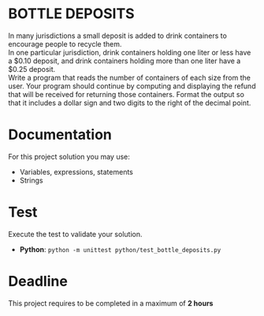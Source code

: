 # BOTTLE DEPOSITS

In many jurisdictions a small deposit is added to drink containers to encourage people to recycle them.  
In one particular jurisdiction, drink containers holding one liter or less have a $0.10 deposit, 
and drink containers holding more than one liter have a $0.25 deposit.  
Write a program that reads the number of containers of each size from the user.
Your program should continue by computing and displaying the refund that will be received for returning those containers. 
Format the output so that it includes a dollar sign and two digits to the right of the decimal point.

# Documentation

For this project solution you may use:

- Variables, expressions, statements
- Strings

# Test
Execute the test to validate your solution.

- **Python**: `python -m unittest python/test_bottle_deposits.py`


# Deadline

This project requires to be completed in a maximum of **2 hours**
